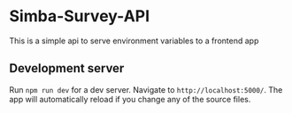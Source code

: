 # Simba-Survey-API

This is a simple api to serve environment variables to a frontend app

## Development server

Run `npm run dev` for a dev server. Navigate to `http://localhost:5000/`. The app will automatically reload if you change any of the source files.
